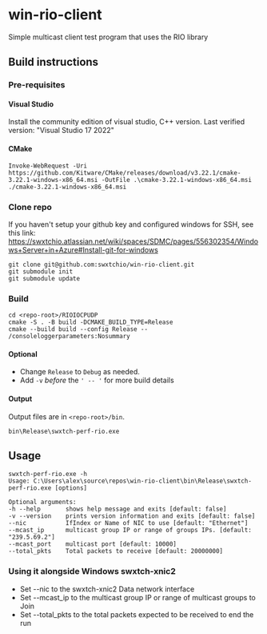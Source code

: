 # win-rio-client
Simple multicast client test program that uses the RIO library

## Build instructions

### Pre-requisites

#### Visual Studio
Install the community edition of visual studio, C++ version.
Last verified version: "Visual Studio 17 2022"

#### CMake
```
Invoke-WebRequest -Uri https://github.com/Kitware/CMake/releases/download/v3.22.1/cmake-3.22.1-windows-x86_64.msi -OutFile .\cmake-3.22.1-windows-x86_64.msi
./cmake-3.22.1-windows-x86_64.msi
```

### Clone repo

If you haven't setup your github key and configured windows for SSH, see this link:
https://swxtchio.atlassian.net/wiki/spaces/SDMC/pages/556302354/Windows+Server+in+Azure#Install-git-for-windows

```
git clone git@github.com:swxtchio/win-rio-client.git
git submodule init
git submodule update
```

### Build
```
cd <repo-root>/RIOIOCPUDP
cmake -S . -B build -DCMAKE_BUILD_TYPE=Release
cmake --build build --config Release -- /consoleloggerparameters:Nosummary
```
#### Optional
* Change `Release` to `Debug` as needed.
* Add `-v` _before_ the `' -- '` for more build details
  
#### Output
Output files are in `<repo-root>/bin`.

```
bin\Release\swxtch-perf-rio.exe
```

## Usage

```
swxtch-perf-rio.exe -h
Usage: C:\Users\alex\source\repos\win-rio-client\bin\Release\swxtch-perf-rio.exe [options]

Optional arguments:
-h --help       shows help message and exits [default: false]
-v --version    prints version information and exits [default: false]
--nic           IfIndex or Name of NIC to use [default: "Ethernet"]
--mcast_ip      multicast group IP or range of groups IPs. [default: "239.5.69.2"]
--mcast_port    multicast port [default: 10000]
--total_pkts    Total packets to receive [default: 20000000]
```

### Using it alongside Windows swxtch-xnic2
* Set --nic to the swxtch-xnic2 Data network interface
* Set --mcast_ip to the multicast group IP or range of multicast groups to Join
* Set --total_pkts to the total packets expected to be received to end the run
